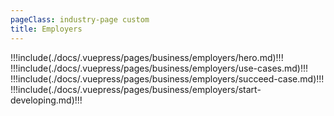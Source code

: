 ```yaml
---
pageClass: industry-page custom
title: Employers
---
```


!!!include(./docs/.vuepress/pages/business/employers/hero.md)!!!
!!!include(./docs/.vuepress/pages/business/employers/use-cases.md)!!!
!!!include(./docs/.vuepress/pages/business/employers/succeed-case.md)!!!
!!!include(./docs/.vuepress/pages/business/employers/start-developing.md)!!!

<script>
import VueSlickCarousel from 'vue-slick-carousel';
import 'vue-slick-carousel/dist/vue-slick-carousel.css';
import 'vue-slick-carousel/dist/vue-slick-carousel-theme.css';
import TabSection from "../.vuepress/components/TabSection";
import Accordion from "../.vuepress/components/simple-accordion/accordion";
import AccordionItem from "../.vuepress/components/simple-accordion/accordion-item";
import useCasesTab from "../.vuepress/mixins/useCasesTab.js";

export default {
  components: {
    VueSlickCarousel, AccordionItem, Accordion, TabSection
  },
  data() {
    return {
      options: {
        dots: true,
        arrows: true,
        dotsClass: 'testimonials__dots',
        infinite: false,
        speed: 500,
        slidesToShow: 1,
      },
      borderedLink: false,
      accentLink: {
        text: 'Start developing',
        link: '/examples'
      },
      tabs: [
        'Disbursements',
        'P2P Transfers'
      ],
      activeTabName: '',
    }
  },
  mixins: [useCasesTab],
}
</script>
